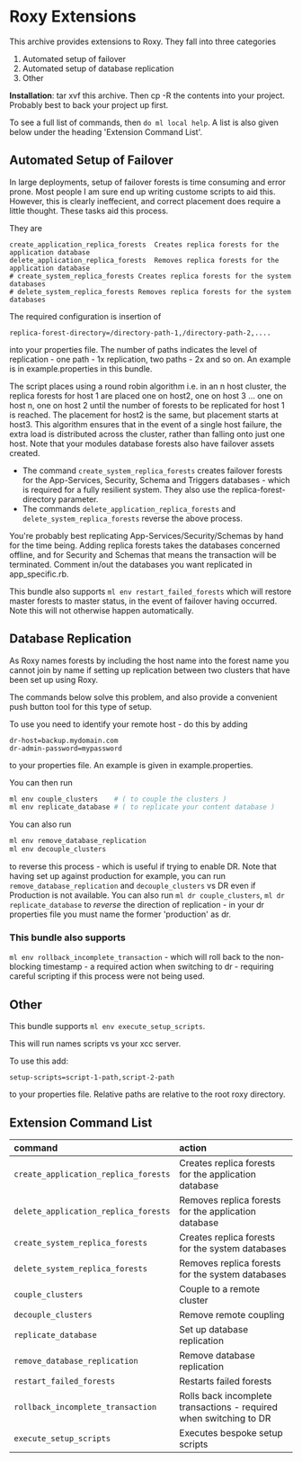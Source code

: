 # Roxy Extensions

This archive provides extensions to Roxy. They fall into three categories

1.  Automated setup of failover
2.  Automated setup of database replication
3.  Other

**Installation**: tar xvf this archive. Then cp -R the contents into your project. Probably best to back your project up first.

To see a full list of commands, then `do ml local help`. A list is also given below under the heading 'Extension Command List'.

## Automated Setup of Failover

In large deployments, setup of failover forests is time consuming and error prone. Most people I am sure end up writing custome scripts to aid this. However, this is clearly ineffecient, and correct placement does require a little thought. These tasks aid this process.

They are

```
create_application_replica_forests  Creates replica forests for the application database
delete_application_replica_forests  Removes replica forests for the application database
# create_system_replica_forests Creates replica forests for the system databases
# delete_system_replica_forests Removes replica forests for the system databases
```

The required configuration is insertion of

```
replica-forest-directory=/directory-path-1,/directory-path-2,....
```

into your properties file. The number of paths indicates the level of replication - one path - 1x replication, two paths - 2x and so on. An example is in example.properties in this bundle.

The script places using a round robin algorithm i.e. in an n host cluster, the replica forests for host 1 are placed one on host2, one on host 3 ... one on host n, one on host 2 until the number of forests to be replicated for host 1 is reached. The placement for host2 is the same, but placement starts at host3. This algorithm ensures that in the event of a single host failure, the extra load is distributed across the cluster, rather than falling onto just one host. Note that your modules database forests also have failover assets created.

* The command `create_system_replica_forests` creates failover forests for the App-Services, Security, Schema and Triggers databases - which is required for a fully resilient system. They also use the replica-forest-directory parameter.
* The commands `delete_application_replica_forests` and `delete_system_replica_forests` reverse the above process.

You're probably best replicating App-Services/Security/Schemas by hand for the time being. Adding replica forests takes the databases concerned offline, and for Security and Schemas that means the transaction will be terminated. Comment in/out the databases you want replicated in app_specific.rb.

This bundle also supports `ml env restart_failed_forests` which will restore master forests to master status, in the event of failover having occurred. Note this will not otherwise happen automatically.

## Database Replication

As Roxy names forests by including the host name into the forest name you cannot join by name if setting up replication between two clusters that have been set up using Roxy.

The commands below solve this problem, and also provide a convenient push button tool for this type of setup.

To use you need to identify your remote host - do this by adding

```
dr-host=backup.mydomain.com
dr-admin-password=mypassword
```

to your properties file. An example is given in example.properties.

You can then run

```sh
ml env couple_clusters    # ( to couple the clusters )
ml env replicate_database # ( to replicate your content database )
```

You can also run

```sh
ml env remove_database_replication
ml env decouple_clusters
```

to reverse this process - which is useful if trying to enable DR. Note that having set up against production for example, you can run `remove_database_replication` and `decouple_clusters` vs DR even if Production is not available. You can also run `ml dr couple_clusters`, `ml dr replicate_database` to *reverse* the direction of replication - in your dr properties file you must name the former 'production' as dr.

### This bundle also supports

`ml env rollback_incomplete_transaction` - which will roll back to the non-blocking timestamp - a required action when switching to dr - requiring careful scripting if this process were not being used.

## Other

This bundle supports `ml env execute_setup_scripts`.

This will run names scripts vs your xcc server.

To use this add:

```
setup-scripts=script-1-path,script-2-path
```

to your properties file. Relative paths are relative to the root roxy directory.


## Extension Command List

| command                              | action                                                              |
| :----------------------------------- | :------------------------------------------------------------------ |
| `create_application_replica_forests` | Creates replica forests for the application database                |
| `delete_application_replica_forests` | Removes replica forests for the application database                |
| `create_system_replica_forests`      | Creates replica forests for the system databases                    |
| `delete_system_replica_forests`      | Removes replica forests for the system databases                    |
| `couple_clusters`                    | Couple to a remote cluster                                          |
| `decouple_clusters`                  | Remove remote coupling                                              |
| `replicate_database`                 | Set up database replication                                         |
| `remove_database_replication`        | Remove database replication                                         |
| `restart_failed_forests`             | Restarts failed forests                                             |
| `rollback_incomplete_transaction`    | Rolls back incomplete transactions - required when switching to DR  |
| `execute_setup_scripts`              | Executes bespoke setup scripts                                      |



